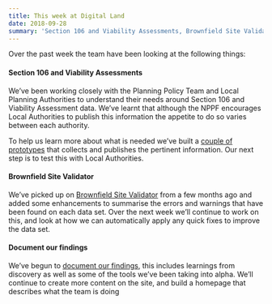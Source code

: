 ```yaml
---
title: This week at Digital Land
date: 2018-09-28
summary: 'Section 106 and Viability Assessments, Brownfield Site Validator and Documenting our findings'
---
```


Over the past week the team have been looking at the following things:

#### Section 106 and Viability Assessments

We’ve been working closely with the Planning Policy Team and Local Planning Authorities to understand their needs around Section 106 and Viability Assessment data. We’ve learnt that although the NPPF encourages Local Authorities to publish this information the appetite to do so varies between each authority.

To help us learn more about what is needed we’ve built a [couple of prototypes](https://digital-land.github.io/project/developer-contributions/#current-areas-of-investigation) that collects and publishes the pertinent information. Our next step is to test this with Local Authorities.

#### Brownfield Site Validator

We’ve picked up on [Brownfield Site Validator](https://brownfield-sites-validator.cloudapps.digital/) from a few months ago and added some enhancements to summarise the errors and warnings that have been found on each data set. Over the next week we’ll continue to work on this, and look at how we can automatically apply any quick fixes to improve the data set.

#### Document our findings

We’ve begun to [document our findings](https://digital-land.github.io), this includes learnings from discovery as well as some of the tools we’ve been taking into alpha. We’ll continue to create more content on the site, and build a homepage that describes what the team is doing
